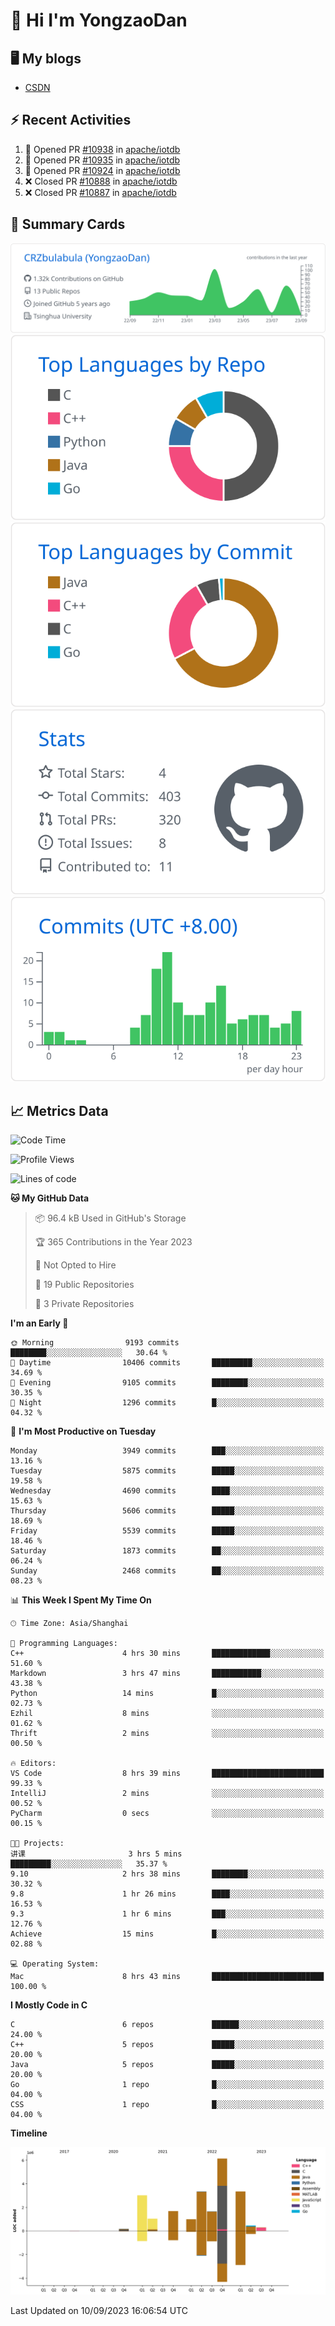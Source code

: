 # 👋 Hi I'm YongzaoDan

## 🖥 My blogs
  + [CSDN](https://blog.csdn.net/CRZbulabula?type=blog)

## ⚡ Recent Activities
<!--START_SECTION:activity-->
1. 💪 Opened PR [#10938](https://github.com/apache/iotdb/pull/10938) in [apache/iotdb](https://github.com/apache/iotdb)
2. 💪 Opened PR [#10935](https://github.com/apache/iotdb/pull/10935) in [apache/iotdb](https://github.com/apache/iotdb)
3. 💪 Opened PR [#10924](https://github.com/apache/iotdb/pull/10924) in [apache/iotdb](https://github.com/apache/iotdb)
4. ❌ Closed PR [#10888](https://github.com/apache/iotdb/pull/10888) in [apache/iotdb](https://github.com/apache/iotdb)
5. ❌ Closed PR [#10887](https://github.com/apache/iotdb/pull/10887) in [apache/iotdb](https://github.com/apache/iotdb)
<!--END_SECTION:activity-->

## 🎑 Summary Cards

[![](https://raw.githubusercontent.com/CRZbulabula/CRZbulabula/main/profile-summary-card-output/github/0-profile-details.svg)](https://github.com/vn7n24fzkq/github-profile-summary-cards)
[![](https://raw.githubusercontent.com/CRZbulabula/CRZbulabula/main/profile-summary-card-output/github/1-repos-per-language.svg)](https://github.com/vn7n24fzkq/github-profile-summary-cards) [![](https://raw.githubusercontent.com/CRZbulabula/CRZbulabula/main/profile-summary-card-output/github/2-most-commit-language.svg)](https://github.com/vn7n24fzkq/github-profile-summary-cards)
[![](https://raw.githubusercontent.com/CRZbulabula/CRZbulabula/main/profile-summary-card-output/github/3-stats.svg)](https://github.com/vn7n24fzkq/github-profile-summary-cards) [![](https://raw.githubusercontent.com/CRZbulabula/CRZbulabula/main/profile-summary-card-output/github/4-productive-time.svg)](https://github.com/vn7n24fzkq/github-profile-summary-cards)

## 📈 Metrics Data

<!--START_SECTION:waka-->
![Code Time](http://img.shields.io/badge/Code%20Time-301%20hrs%2043%20mins-blue)

![Profile Views](http://img.shields.io/badge/Profile%20Views-1-blue)

![Lines of code](https://img.shields.io/badge/From%20Hello%20World%20I%27ve%20Written-22.1%20million%20lines%20of%20code-blue)

**🐱 My GitHub Data** 

> 📦 96.4 kB Used in GitHub's Storage 
 > 
> 🏆 365 Contributions in the Year 2023
 > 
> 🚫 Not Opted to Hire
 > 
> 📜 19 Public Repositories 
 > 
> 🔑 3 Private Repositories 
 > 
**I'm an Early 🐤** 

```text
🌞 Morning                9193 commits        ████████░░░░░░░░░░░░░░░░░   30.64 % 
🌆 Daytime                10406 commits       █████████░░░░░░░░░░░░░░░░   34.69 % 
🌃 Evening                9105 commits        ████████░░░░░░░░░░░░░░░░░   30.35 % 
🌙 Night                  1296 commits        █░░░░░░░░░░░░░░░░░░░░░░░░   04.32 % 
```
📅 **I'm Most Productive on Tuesday** 

```text
Monday                   3949 commits        ███░░░░░░░░░░░░░░░░░░░░░░   13.16 % 
Tuesday                  5875 commits        █████░░░░░░░░░░░░░░░░░░░░   19.58 % 
Wednesday                4690 commits        ████░░░░░░░░░░░░░░░░░░░░░   15.63 % 
Thursday                 5606 commits        █████░░░░░░░░░░░░░░░░░░░░   18.69 % 
Friday                   5539 commits        █████░░░░░░░░░░░░░░░░░░░░   18.46 % 
Saturday                 1873 commits        ██░░░░░░░░░░░░░░░░░░░░░░░   06.24 % 
Sunday                   2468 commits        ██░░░░░░░░░░░░░░░░░░░░░░░   08.23 % 
```


📊 **This Week I Spent My Time On** 

```text
🕑︎ Time Zone: Asia/Shanghai

💬 Programming Languages: 
C++                      4 hrs 30 mins       █████████████░░░░░░░░░░░░   51.60 % 
Markdown                 3 hrs 47 mins       ███████████░░░░░░░░░░░░░░   43.38 % 
Python                   14 mins             █░░░░░░░░░░░░░░░░░░░░░░░░   02.73 % 
Ezhil                    8 mins              ░░░░░░░░░░░░░░░░░░░░░░░░░   01.62 % 
Thrift                   2 mins              ░░░░░░░░░░░░░░░░░░░░░░░░░   00.50 % 

🔥 Editors: 
VS Code                  8 hrs 39 mins       █████████████████████████   99.33 % 
IntelliJ                 2 mins              ░░░░░░░░░░░░░░░░░░░░░░░░░   00.52 % 
PyCharm                  0 secs              ░░░░░░░░░░░░░░░░░░░░░░░░░   00.15 % 

🐱‍💻 Projects: 
讲课                       3 hrs 5 mins        █████████░░░░░░░░░░░░░░░░   35.37 % 
9.10                     2 hrs 38 mins       ████████░░░░░░░░░░░░░░░░░   30.32 % 
9.8                      1 hr 26 mins        ████░░░░░░░░░░░░░░░░░░░░░   16.53 % 
9.3                      1 hr 6 mins         ███░░░░░░░░░░░░░░░░░░░░░░   12.76 % 
Achieve                  15 mins             █░░░░░░░░░░░░░░░░░░░░░░░░   02.88 % 

💻 Operating System: 
Mac                      8 hrs 43 mins       █████████████████████████   100.00 % 
```

**I Mostly Code in C** 

```text
C                        6 repos             ██████░░░░░░░░░░░░░░░░░░░   24.00 % 
C++                      5 repos             █████░░░░░░░░░░░░░░░░░░░░   20.00 % 
Java                     5 repos             █████░░░░░░░░░░░░░░░░░░░░   20.00 % 
Go                       1 repo              █░░░░░░░░░░░░░░░░░░░░░░░░   04.00 % 
CSS                      1 repo              █░░░░░░░░░░░░░░░░░░░░░░░░   04.00 % 
```



**Timeline**

![Lines of Code chart](https://raw.githubusercontent.com/CRZbulabula/CRZbulabula/main/assets/bar_graph.png)


 Last Updated on 10/09/2023 16:06:54 UTC
<!--END_SECTION:waka-->


